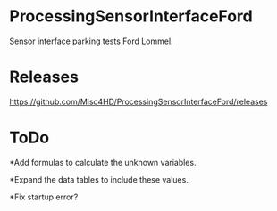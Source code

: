 # ProcessingSensorInterfaceFord
Sensor interface parking tests Ford Lommel.
# Releases
https://github.com/Misc4HD/ProcessingSensorInterfaceFord/releases
# ToDo
*Add formulas to calculate the unknown variables.

*Expand the data tables to include these values.

*Fix startup error?
